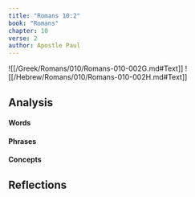```yaml
---
title: "Romans 10:2"
book: "Romans"
chapter: 10
verse: 2
author: Apostle Paul
---
```

![[/Greek/Romans/010/Romans-010-002G.md#Text]]
![[/Hebrew/Romans/010/Romans-010-002H.md#Text]]

## Analysis

#### Words

#### Phrases

#### Concepts

## Reflections
